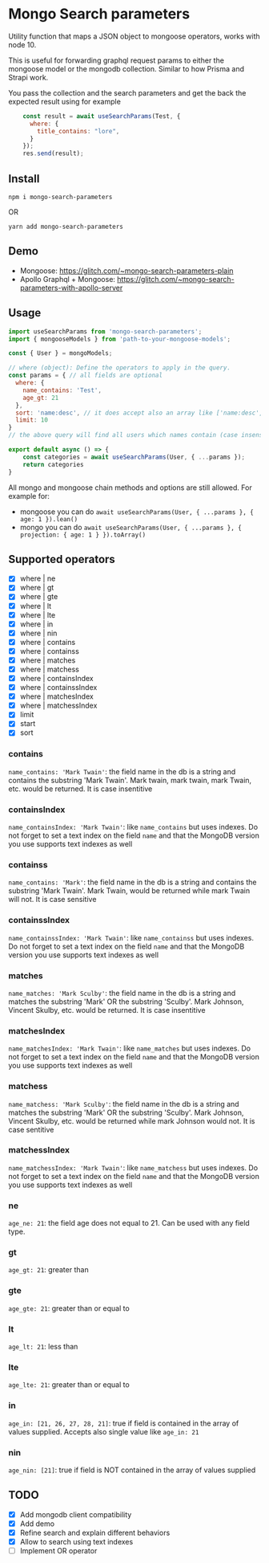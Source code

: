 <!-- [![Build Status](https://img.shields.io/travis/ecerroni/mongo-search-parameters/master.svg?style=flat-square)](https://travis-ci.org/ecerroni/mongo-search-parameters) [![Coverage Status](https://img.shields.io/codecov/c/github/ecerroni/mongo-search-parameters/master.svg?style=flat-square)](https://codecov.io/gh/ecerroni/mongo-search-parameters/branch/master)[![npm version](https://badge.fury.io/js/mongo-search-parameters.svg)](https://www.npmjs.com/package/mongo-search-parameters) -->

# Mongo Search parameters

Utility function that maps a JSON object to mongoose operators, works with node 10.

This is useful for forwarding graphql request params to either the mongoose model or the mongodb collection. Similar to how Prisma and Strapi work.

You pass the collection and the search parameters and get the back the expected result using for example

```js
    const result = await useSearchParams(Test, {
      where: {
        title_contains: "lore",
      }
    });
    res.send(result);
```

## Install
```
npm i mongo-search-parameters
```

OR

```
yarn add mongo-search-parameters
```

## Demo
- Mongoose: https://glitch.com/~mongo-search-parameters-plain
- Apollo Graphql + Mongoose: https://glitch.com/~mongo-search-parameters-with-apollo-server

## Usage

```js
import useSearchParams from 'mongo-search-parameters';
import { mongooseModels } from 'path-to-your-mongoose-models';

const { User } = mongoModels;

// where (object): Define the operators to apply in the query.
const params = { // all fields are optional
  where: {
    name_contains: 'Test',
    age_gt: 21      
  },
  sort: 'name:desc', // it does accept also an array like ['name:desc', 'age:asc']
  limit: 10
}
// the above query will find all users which names contain (case insensitive) 'Test' and age is greater than 21, sort them by name from Z to A, limit them to just 10 rows if more are returned

export default async () => {
    const categories = await useSearchParams(User, { ...params });
    return categories
}

```

All mongo and mongoose chain methods and options are still allowed.
For example for:
- mongoose you can do `await useSearchParams(User, { ...params }, { age: 1 }).lean()`
- mongo you can do `await useSearchParams(User, { ...params }, { projection: { age: 1 } }).toArray()`

## Supported operators
- [x] where | ne
- [x] where | gt
- [x] where | gte
- [x] where | lt
- [x] where | lte
- [x] where | in
- [x] where | nin
- [x] where | contains
- [x] where | containss
- [x] where | matches
- [x] where | matchess
- [x] where | containsIndex
- [x] where | containssIndex
- [x] where | matchesIndex
- [x] where | matchessIndex
- [x] limit
- [x] start
- [x] sort

### contains
`name_contains: 'Mark Twain'`: the field name in the db is a string and contains the substring 'Mark Twain'. Mark twain, mark twain, mark Twain, etc. would be returned. It is case insentitive

### containsIndex
`name_containsIndex: 'Mark Twain'`: like `name_contains` but uses indexes. Do not forget to set a text index on the field `name` and that the MongoDB version you use supports text indexes as well

### containss
`name_contains: 'Mark'`: the field name in the db is a string and contains the substring 'Mark Twain'. Mark Twain, would be returned while mark Twain will not. It is case sensitive

### containssIndex
`name_containssIndex: 'Mark Twain'`: like `name_containss` but uses indexes. Do not forget to set a text index on the field `name` and that the MongoDB version you use supports text indexes as well

### matches
`name_matches: 'Mark Sculby'`: the field name in the db is a string and matches the substring 'Mark' OR the substring 'Sculby'. Mark Johnson, Vincent Skulby, etc. would be returned. It is case insentitive

### matchesIndex
`name_matchesIndex: 'Mark Twain'`: like `name_matches` but uses indexes. Do not forget to set a text index on the field `name` and that the MongoDB version you use supports text indexes as well

### matchess
`name_matchess: 'Mark Sculby'`: the field name in the db is a string and matches the substring 'Mark' OR the substring 'Sculby'. Mark Johnson, Vincent Skulby, etc. would be returned while mark Johnson would not. It is case sentitive

### matchessIndex
`name_matchessIndex: 'Mark Twain'`: like `name_matchess` but uses indexes. Do not forget to set a text index on the field `name` and that the MongoDB version you use supports text indexes as well

### ne
`age_ne: 21`: the field age does not equal to 21. Can be used with any field type.

### gt
`age_gt: 21`: greater than

### gte
`age_gte: 21`: greater than or equal to

### lt
`age_lt: 21`: less than

### lte
`age_lte: 21`: greater than or equal to

### in
`age_in: [21, 26, 27, 28, 21]`: true if field is contained in the array of values supplied. Accepts also single value like `age_in: 21`

### nin
`age_nin: [21]`: true if field is NOT contained in the array of values supplied

## TODO
- [x] Add mongodb client compatibility
- [x] Add demo
- [x] Refine search and explain different behaviors
- [x] Allow to search using text indexes
- [ ] Implement OR operator